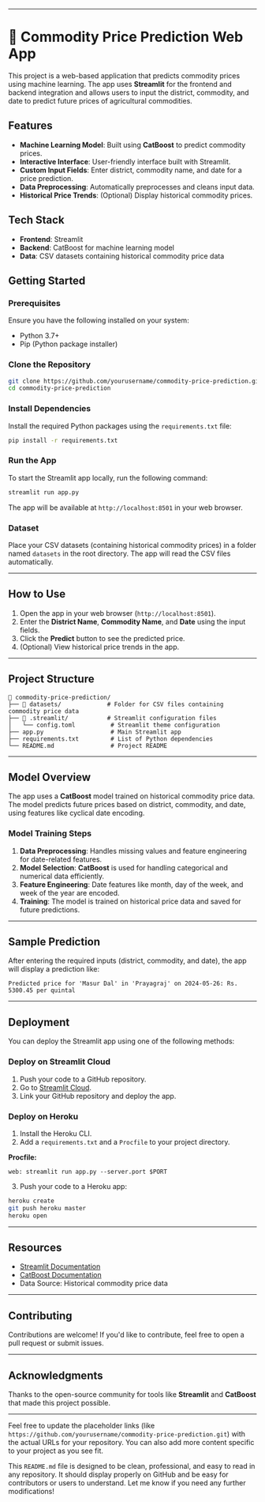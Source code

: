 
---

# 🌾 Commodity Price Prediction Web App

This project is a web-based application that predicts commodity prices using machine learning. The app uses **Streamlit** for the frontend and backend integration and allows users to input the district, commodity, and date to predict future prices of agricultural commodities.

## Features

- **Machine Learning Model**: Built using **CatBoost** to predict commodity prices.
- **Interactive Interface**: User-friendly interface built with Streamlit.
- **Custom Input Fields**: Enter district, commodity name, and date for a price prediction.
- **Data Preprocessing**: Automatically preprocesses and cleans input data.
- **Historical Price Trends**: (Optional) Display historical commodity prices.

## Tech Stack

- **Frontend**: Streamlit
- **Backend**: CatBoost for machine learning model
- **Data**: CSV datasets containing historical commodity price data

## Getting Started

### Prerequisites

Ensure you have the following installed on your system:

- Python 3.7+
- Pip (Python package installer)

### Clone the Repository

```bash
git clone https://github.com/yourusername/commodity-price-prediction.git
cd commodity-price-prediction
```

### Install Dependencies

Install the required Python packages using the `requirements.txt` file:

```bash
pip install -r requirements.txt
```

### Run the App

To start the Streamlit app locally, run the following command:

```bash
streamlit run app.py
```

The app will be available at `http://localhost:8501` in your web browser.

### Dataset

Place your CSV datasets (containing historical commodity prices) in a folder named `datasets` in the root directory. The app will read the CSV files automatically.

---

## How to Use

1. Open the app in your web browser (`http://localhost:8501`).
2. Enter the **District Name**, **Commodity Name**, and **Date** using the input fields.
3. Click the **Predict** button to see the predicted price.
4. (Optional) View historical price trends in the app.

---

## Project Structure

```plaintext
📁 commodity-price-prediction/
├── 📁 datasets/             # Folder for CSV files containing commodity price data
├── 📁 .streamlit/           # Streamlit configuration files
│   └── config.toml          # Streamlit theme configuration
├── app.py                   # Main Streamlit app
├── requirements.txt         # List of Python dependencies
└── README.md                # Project README
```

---

## Model Overview

The app uses a **CatBoost** model trained on historical commodity price data. The model predicts future prices based on district, commodity, and date, using features like cyclical date encoding.

### Model Training Steps

1. **Data Preprocessing**: Handles missing values and feature engineering for date-related features.
2. **Model Selection**: **CatBoost** is used for handling categorical and numerical data efficiently.
3. **Feature Engineering**: Date features like month, day of the week, and week of the year are encoded.
4. **Training**: The model is trained on historical price data and saved for future predictions.

---

## Sample Prediction

After entering the required inputs (district, commodity, and date), the app will display a prediction like:

```
Predicted price for 'Masur Dal' in 'Prayagraj' on 2024-05-26: Rs. 5300.45 per quintal
```

---

## Deployment

You can deploy the Streamlit app using one of the following methods:

### Deploy on Streamlit Cloud

1. Push your code to a GitHub repository.
2. Go to [Streamlit Cloud](https://share.streamlit.io/).
3. Link your GitHub repository and deploy the app.

### Deploy on Heroku

1. Install the Heroku CLI.
2. Add a `requirements.txt` and a `Procfile` to your project directory.

**Procfile:**

```plaintext
web: streamlit run app.py --server.port $PORT
```

3. Push your code to a Heroku app:

```bash
heroku create
git push heroku master
heroku open
```

---

## Resources

- [Streamlit Documentation](https://docs.streamlit.io/)
- [CatBoost Documentation](https://catboost.ai/docs/)
- Data Source: Historical commodity price data 

---

## Contributing

Contributions are welcome! If you'd like to contribute, feel free to open a pull request or submit issues.

---

## Acknowledgments

Thanks to the open-source community for tools like **Streamlit** and **CatBoost** that made this project possible.

---

Feel free to update the placeholder links (like `https://github.com/yourusername/commodity-price-prediction.git`) with the actual URLs for your repository. You can also add more content specific to your project as you see fit.

This `README.md` file is designed to be clean, professional, and easy to read in any repository. It should display properly on GitHub and be easy for contributors or users to understand. Let me know if you need any further modifications!
